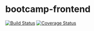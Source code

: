 # bootcamp-frontend
[![Build Status](https://travis-ci.org/wycliffkas/bootcamp-frontend.svg?branch=develop)](https://travis-ci.org/wycliffkas/bootcamp-frontend)
[![Coverage Status](https://coveralls.io/repos/github/wycliffkas/bootcamp-frontend/badge.svg?branch=ft-add-a-question-162837322)](https://coveralls.io/github/wycliffkas/bootcamp-frontend?branch=ft-add-a-question-162837322)